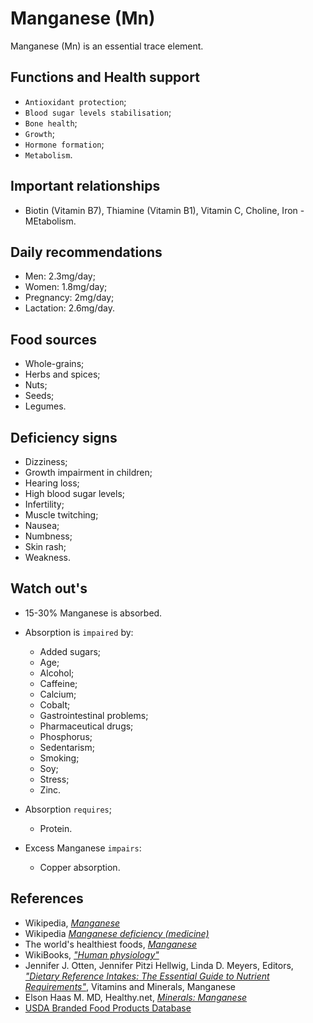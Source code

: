 # Manganese (Mn)
Manganese (Mn) is an essential trace element.

## Functions and Health support
- `Antioxidant protection`;
- `Blood sugar levels stabilisation`;
- `Bone health`;
- `Growth`;
- `Hormone formation`;
- `Metabolism`.

## Important relationships
- Biotin (Vitamin B7), Thiamine (Vitamin B1), Vitamin C, Choline, Iron - MEtabolism.

## Daily recommendations
- Men: 2.3mg/day;
- Women: 1.8mg/day;
- Pregnancy: 2mg/day;
- Lactation: 2.6mg/day.

## Food sources
- Whole-grains;
- Herbs and spices;
- Nuts;
- Seeds;
- Legumes.

## Deficiency signs
- Dizziness;
- Growth impairment in children;
- Hearing loss;
- High blood sugar levels;
- Infertility;
- Muscle twitching;
- Nausea;
- Numbness;
- Skin rash;
- Weakness.

## Watch out's
- 15-30% Manganese is absorbed.

- Absorption is `impaired` by:
    - Added sugars;
    - Age;
    - Alcohol;
    - Caffeine;
	- Calcium;
	- Cobalt;
    - Gastrointestinal problems;
    - Pharmaceutical drugs;
	- Phosphorus;
    - Sedentarism;
    - Smoking;
	- Soy;
    - Stress;
	- Zinc.

- Absorption `requires`;	
	- Protein.

- Excess Manganese `impairs`:
    - Copper absorption.

## References
- Wikipedia, [_Manganese_](https://en.wikipedia.org/wiki/Manganese)
- Wikipedia [_Manganese deficiency (medicine)_](https://en.wikipedia.org/wiki/Manganese_deficiency_(medicine))
- The world's healthiest foods, [_Manganese_](http://www.whfoods.com/genpage.php?tname=nutrient&dbid=77)
- WikiBooks, [_"Human physiology"_](https://en.wikibooks.org/wiki/Human_Physiology/Nutrition#Minerals)
- Jennifer J. Otten, Jennifer Pitzi Hellwig, Linda D. Meyers, Editors, [_"Dietary Reference Intakes: The Essential Guide to Nutrient Requirements"_](https://www.amazon.com/Dietary-Reference-Intakes-Essential-Requirements/dp/0309157420), Vitamins and Minerals, Manganese
- Elson Haas M. MD, Healthy.net, [_Minerals: Manganese_](http://www.healthy.net/Health/Article/Manganese/2072/1)
- [USDA Branded Food Products Database](https://ndb.nal.usda.gov/ndb/nutrients/report/nutrientsfrm?max=1000&offset=0&totCount=0&nutrient1=315&nutrient2=&nutrient3=&subset=0&sort=c&measureby=g)